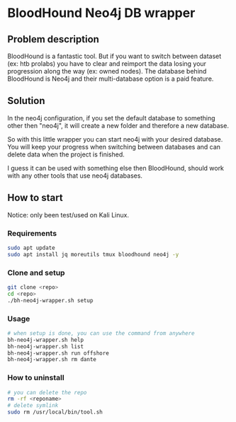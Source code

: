# BloodHound Neo4j DB wrapper

## Problem description

BloodHound is a fantastic tool. But if you want to switch between dataset (ex: htb prolabs) you have to clear and reimport the data losing your progression along the way (ex: owned nodes). The database behind BloodHound is Neo4j and their multi-database option is a paid feature.

## Solution

In the neo4j configuration, if you set the default database to something other then "neo4j", it will create a new folder and therefore a new database.

So with this little wrapper you can start neo4j with your desired database. You will keep your progress when switching between databases and can delete data when the project is finished.

I guess it can be used with something else then BloodHound, should work with any other tools that use neo4j databases.

## How to start

Notice: only been test/used on Kali Linux.

### Requirements

```bash
sudo apt update
sudo apt install jq moreutils tmux bloodhound neo4j -y
```

### Clone and setup

```bash
git clone <repo>
cd <repo>
./bh-neo4j-wrapper.sh setup
```

### Usage

```bash
# when setup is done, you can use the command from anywhere
bh-neo4j-wrapper.sh help
bh-neo4j-wrapper.sh list
bh-neo4j-wrapper.sh run offshore
bh-neo4j-wrapper.sh rm dante
```

### How to uninstall

```bash
# you can delete the repo
rm -rf <reponame>
# delete symlink
sudo rm /usr/local/bin/tool.sh
```

